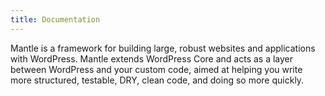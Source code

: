 ```yaml
---
title: Documentation
---
```


Mantle is a framework for building large, robust websites and applications with WordPress. Mantle extends WordPress Core and acts as a layer between WordPress and your custom code, aimed at helping you write more structured, testable, DRY, clean code, and doing so more quickly.
